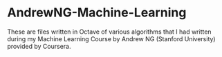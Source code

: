 # AndrewNG-Machine-Learning
These are files written in Octave of various algorithms that I had written during my Machine Learning Course by Andrew NG (Stanford University) provided by Coursera.
